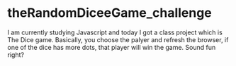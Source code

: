 # theRandomDiceeGame_challenge
I am currently studying Javascript and today I got a class project which is The Dice game. Basically, you choose the palyer and refresh the browser, if one of the dice has more dots, that player will win the game.  Sound fun right?
